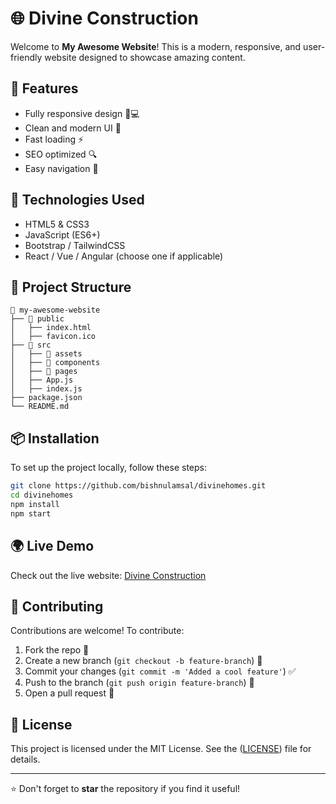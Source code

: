 # 🌐 Divine Construction

Welcome to **My Awesome Website**! This is a modern, responsive, and user-friendly website designed to showcase amazing content.

## 🚀 Features
- Fully responsive design 📱💻
- Clean and modern UI 🎨
- Fast loading ⚡
- SEO optimized 🔍
- Easy navigation 🧭

## 🔧 Technologies Used
- HTML5 & CSS3
- JavaScript (ES6+)
- Bootstrap / TailwindCSS
- React / Vue / Angular (choose one if applicable)

## 📂 Project Structure
```
📂 my-awesome-website
├── 📁 public
│   ├── index.html
│   ├── favicon.ico
├── 📁 src
│   ├── 📁 assets
│   ├── 📁 components
│   ├── 📁 pages
│   ├── App.js
│   ├── index.js
├── package.json
└── README.md
```

## 📦 Installation
To set up the project locally, follow these steps:

```sh
git clone https://github.com/bishnulamsal/divinehomes.git
cd divinehomes
npm install
npm start
```

## 🌍 Live Demo
Check out the live website: [Divine Construction](https://divineconstruction.com.np/)

## 🤝 Contributing
Contributions are welcome! To contribute:
1. Fork the repo 🍴
2. Create a new branch (`git checkout -b feature-branch`) 🌿
3. Commit your changes (`git commit -m 'Added a cool feature'`) ✅
4. Push to the branch (`git push origin feature-branch`) 🚀
5. Open a pull request 🔄

## 📜 License
This project is licensed under the MIT License. See the ([LICENSE](https://divineconstruction.com.np/)) file for details.

---

⭐ Don't forget to **star** the repository if you find it useful!
